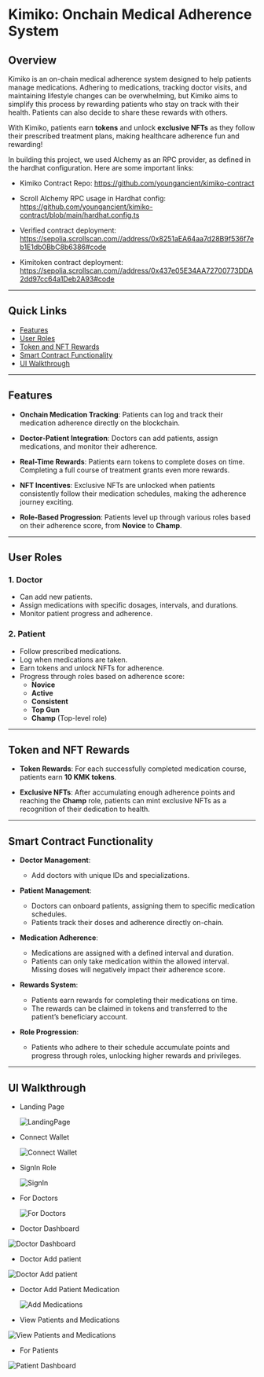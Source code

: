 # Kimiko: Onchain Medical Adherence System

## Overview

Kimiko is an on-chain medical adherence system designed to help patients manage medications. Adhering to medications, tracking doctor visits, and maintaining lifestyle changes can be overwhelming, but Kimiko aims to simplify this process by rewarding patients who stay on track with their health. Patients can also decide to share these rewards with others.

With Kimiko, patients earn **tokens** and unlock **exclusive NFTs** as they follow their prescribed treatment plans, making healthcare adherence fun and rewarding!

In building this project, we used Alchemy as an RPC provider, as defined in the hardhat configuration. 
Here are some important links:

- Kimiko Contract Repo: https://github.com/youngancient/kimiko-contract
- Scroll Alchemy RPC usage in Hardhat config: https://github.com/youngancient/kimiko-contract/blob/main/hardhat.config.ts
- Verified contract deployment: https://sepolia.scrollscan.com//address/0x8251aEA64aa7d28B9f536f7eb1E1db0BbC8b6386#code

- Kimitoken contract deployment:  https://sepolia.scrollscan.com//address/0x437e05E34AA72700773DDA2dd97cc64a1Deb2A93#code

---

## Quick Links

- [Features](#features)
- [User Roles](#user-roles)
- [Token and NFT Rewards](#token-and-nft-rewards)
- [Smart Contract Functionality](#smart-contract-functionality)
- [UI Walkthrough](#ui-walkthrough)

---

## Features

- **Onchain Medication Tracking**: Patients can log and track their medication adherence directly on the blockchain.
  
- **Doctor-Patient Integration**: Doctors can add patients, assign medications, and monitor their adherence.
  
- **Real-Time Rewards**: Patients earn tokens to complete doses on time. Completing a full course of treatment grants even more rewards.
  
- **NFT Incentives**: Exclusive NFTs are unlocked when patients consistently follow their medication schedules, making the adherence journey exciting.
  
- **Role-Based Progression**: Patients level up through various roles based on their adherence score, from **Novice** to **Champ**.

---

## User Roles

### 1. **Doctor**
   - Can add new patients.
   - Assign medications with specific dosages, intervals, and durations.
   - Monitor patient progress and adherence.

### 2. **Patient**
   - Follow prescribed medications.
   - Log when medications are taken.
   - Earn tokens and unlock NFTs for adherence.
   - Progress through roles based on adherence score:
     - **Novice**
     - **Active**
     - **Consistent**
     - **Top Gun**
     - **Champ** (Top-level role)

---

## Token and NFT Rewards

- **Token Rewards**: For each successfully completed medication course, patients earn **10 KMK tokens**.
  
- **Exclusive NFTs**: After accumulating enough adherence points and reaching the **Champ** role, patients can mint exclusive NFTs as a recognition of their dedication to health.

---

## Smart Contract Functionality

- **Doctor Management**: 
  - Add doctors with unique IDs and specializations.
  
- **Patient Management**: 
  - Doctors can onboard patients, assigning them to specific medication schedules.
  - Patients track their doses and adherence directly on-chain.
  
- **Medication Adherence**: 
  - Medications are assigned with a defined interval and duration.
  - Patients can only take medication within the allowed interval. Missing doses will negatively impact their adherence score.
  
- **Rewards System**: 
  - Patients earn rewards for completing their medications on time.
  - The rewards can be claimed in tokens and transferred to the patient’s beneficiary account.
  
- **Role Progression**: 
  - Patients who adhere to their schedule accumulate points and progress through roles, unlocking higher rewards and privileges.

---

## UI Walkthrough

- Landing Page

  ![LandingPage](https://github.com/user-attachments/assets/9a9647b6-0cbb-411d-8c23-f83a93a3e10d)

- Connect Wallet

  ![Connect Wallet](https://github.com/user-attachments/assets/8d4b1b3a-edd8-4b9a-ba11-de4b91ae44f3)

- SignIn Role

  ![SignIn](https://github.com/user-attachments/assets/7b49c08a-2dae-4672-a86a-8526561e2ee3)

- For Doctors

  ![For Doctors](https://github.com/user-attachments/assets/813a73ba-c807-4d34-b5f3-5260b11e2d80)

- Doctor Dashboard

![Doctor Dashboard](https://github.com/user-attachments/assets/4af5af3a-8489-4011-bcd5-dfb7f301edd8)

- Doctor Add patient

![Doctor Add patient](https://github.com/user-attachments/assets/d3907541-e1db-4fb4-a448-2206d9d29232)

- Doctor Add Patient Medication

  ![Add Medications](https://github.com/user-attachments/assets/d5ecda5c-357d-4680-8564-7890c5638c06)

- View Patients and Medications

![View Patients and Medications](https://github.com/user-attachments/assets/6b793625-be92-4d3a-a7c3-f729bc6308b9)

- For Patients

![Patient Dashboard](https://github.com/user-attachments/assets/6504625c-d226-42b2-9c0c-9e98c52a4fc6)

